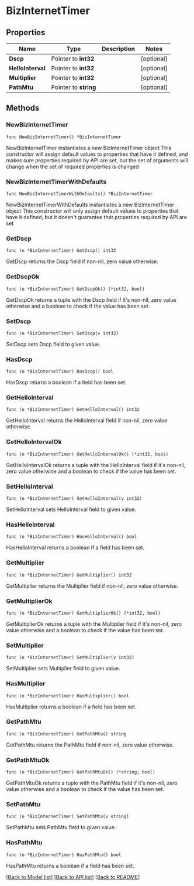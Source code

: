 # BizInternetTimer

## Properties

Name | Type | Description | Notes
------------ | ------------- | ------------- | -------------
**Dscp** | Pointer to **int32** |  | [optional] 
**HelloInterval** | Pointer to **int32** |  | [optional] 
**Multiplier** | Pointer to **int32** |  | [optional] 
**PathMtu** | Pointer to **string** |  | [optional] 

## Methods

### NewBizInternetTimer

`func NewBizInternetTimer() *BizInternetTimer`

NewBizInternetTimer instantiates a new BizInternetTimer object
This constructor will assign default values to properties that have it defined,
and makes sure properties required by API are set, but the set of arguments
will change when the set of required properties is changed

### NewBizInternetTimerWithDefaults

`func NewBizInternetTimerWithDefaults() *BizInternetTimer`

NewBizInternetTimerWithDefaults instantiates a new BizInternetTimer object
This constructor will only assign default values to properties that have it defined,
but it doesn't guarantee that properties required by API are set

### GetDscp

`func (o *BizInternetTimer) GetDscp() int32`

GetDscp returns the Dscp field if non-nil, zero value otherwise.

### GetDscpOk

`func (o *BizInternetTimer) GetDscpOk() (*int32, bool)`

GetDscpOk returns a tuple with the Dscp field if it's non-nil, zero value otherwise
and a boolean to check if the value has been set.

### SetDscp

`func (o *BizInternetTimer) SetDscp(v int32)`

SetDscp sets Dscp field to given value.

### HasDscp

`func (o *BizInternetTimer) HasDscp() bool`

HasDscp returns a boolean if a field has been set.

### GetHelloInterval

`func (o *BizInternetTimer) GetHelloInterval() int32`

GetHelloInterval returns the HelloInterval field if non-nil, zero value otherwise.

### GetHelloIntervalOk

`func (o *BizInternetTimer) GetHelloIntervalOk() (*int32, bool)`

GetHelloIntervalOk returns a tuple with the HelloInterval field if it's non-nil, zero value otherwise
and a boolean to check if the value has been set.

### SetHelloInterval

`func (o *BizInternetTimer) SetHelloInterval(v int32)`

SetHelloInterval sets HelloInterval field to given value.

### HasHelloInterval

`func (o *BizInternetTimer) HasHelloInterval() bool`

HasHelloInterval returns a boolean if a field has been set.

### GetMultiplier

`func (o *BizInternetTimer) GetMultiplier() int32`

GetMultiplier returns the Multiplier field if non-nil, zero value otherwise.

### GetMultiplierOk

`func (o *BizInternetTimer) GetMultiplierOk() (*int32, bool)`

GetMultiplierOk returns a tuple with the Multiplier field if it's non-nil, zero value otherwise
and a boolean to check if the value has been set.

### SetMultiplier

`func (o *BizInternetTimer) SetMultiplier(v int32)`

SetMultiplier sets Multiplier field to given value.

### HasMultiplier

`func (o *BizInternetTimer) HasMultiplier() bool`

HasMultiplier returns a boolean if a field has been set.

### GetPathMtu

`func (o *BizInternetTimer) GetPathMtu() string`

GetPathMtu returns the PathMtu field if non-nil, zero value otherwise.

### GetPathMtuOk

`func (o *BizInternetTimer) GetPathMtuOk() (*string, bool)`

GetPathMtuOk returns a tuple with the PathMtu field if it's non-nil, zero value otherwise
and a boolean to check if the value has been set.

### SetPathMtu

`func (o *BizInternetTimer) SetPathMtu(v string)`

SetPathMtu sets PathMtu field to given value.

### HasPathMtu

`func (o *BizInternetTimer) HasPathMtu() bool`

HasPathMtu returns a boolean if a field has been set.


[[Back to Model list]](../README.md#documentation-for-models) [[Back to API list]](../README.md#documentation-for-api-endpoints) [[Back to README]](../README.md)


